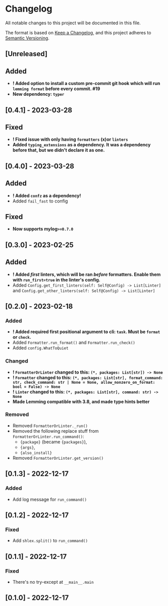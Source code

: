 # Changelog

All notable changes to this project will be documented in this file.

The format is based on [Keep a Changelog](https://keepachangelog.com/en/1.0.0/), and this project adheres to [Semantic Versioning](https://semver.org/spec/v2.0.0.html).

## [Unreleased]

## Added

- **! Added option to install a custom pre-commit git hook which will run `lemming format` before every commit. #19**
- **New dependency: `typer`**

## [0.4.1] - 2023-03-28

## Fixed

- **! Fixed issue with only having `formatters` (x)or `linters`**
- **Added `typing_extensions` as a dependency. It was a dependency before that, but we didn't declare it as one.**

## [0.4.0] - 2023-03-28

## Added

- **! Added `confz` as a dependency!**
- Added `fail_fast` to config

## Fixed

- **Now supports mylog`>=0.7.0`**

## [0.3.0] - 2023-02-25

## Added

- **! Added _first_ linters, which will be ran _before_ formatters. Enable them with `run_first=true` in the linter's config.**
- Added `Config.get_first_linters(self: Self@Config) -> List[Linter]` and `Config.get_other_linters(self: Self@Config) -> List[Linter]`

## [0.2.0] - 2023-02-18

### Added

- **! Added required first positional argument to cli: `task`. Must be `format` or `check`.**
- Added `Formatter.run_format()` and `Formatter.run_check()`
- Added `config.WhatToQuiet`

### Changed

- **! `FormatterOrLinter` changed to this: `(*, packages: List[str]) -> None`**
- **! `Formatter` changed to this: `(*, packages: List[str], format_command: str, check_command: str | None = None, allow_nonzero_on_format: bool = False) -> None`**
- **! `Linter` changed to this: `(*, packages: List[str], command: str) -> None`**
- **Made Lemming compatible with 3.8, and made type hints better**

### Removed

- Removed `FormatterOrLinter._run()`
- Removed the following replace stuff from `FormatterOrLinter.run_command()`:
  - `{package}` (became `{packages}`),
  - `{args}`,
  - `{also_install}`
- Removed `FormatterOrLinter.get_version()`

## [0.1.3] - 2022-12-17

### Added

- Add log message for `run_command()`

## [0.1.2] - 2022-12-17

### Fixed

- Add `shlex.split()` to `run_command()`

## [0.1.1] - 2022-12-17

### Fixed

- There's no try-except at `__main__.main`

## [0.1.0] - 2022-12-17
